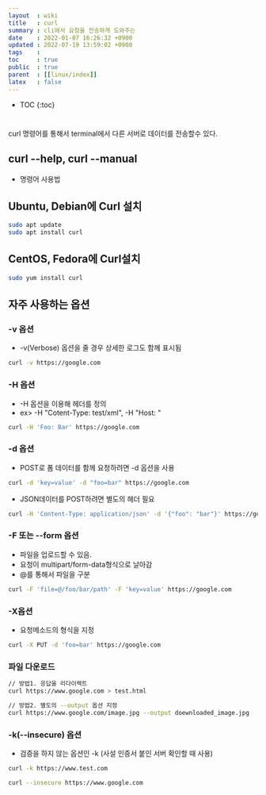 ```yaml
---
layout  : wiki
title   : curl
summary : cli에서 요청을 전송하게 도와주는
date    : 2022-01-07 16:26:32 +0900
updated : 2022-07-19 13:59:02 +0900
tags    : 
toc     : true
public  : true
parent  : [[linux/index]]
latex   : false
---
```

* TOC
{:toc}

#
curl 명령어를 통해서 terminal에서 다른 서버로 데이터를 전송할수 있다.

## curl --help, curl --manual
- 명령어 사용법

## Ubuntu, Debian에 Curl 설치

```sh
sudo apt update
sudo apt install curl
```

## CentOS, Fedora에 Curl설치

```sh
sudo yum install curl
```

## 자주 사용하는 옵션

### -v 옵션

- -v(Verbose) 옵션을 줄 경우 상세한 로그도 함께 표시됨

```sh
curl -v https://google.com
```

### -H 옵션

- -H 옵션을 이용해 헤더를 정의
- ex> -H "Cotent-Type: test/xml", -H "Host: "
 
```sh
curl -H 'Foo: Bar' https://google.com
```

### -d 옵션

- POST로 폼 데이터를 함께 요청하려면 -d 옵션을 사용
 
```sh
curl -d 'key=value' -d "foo=bar" https://google.com
```

- JSON데이터를 POST하려면 별도의 헤더 필요
 
```sh
curl -H 'Content-Type: application/json' -d '{"foo": "bar"}' https://google.com
```

### -F 또는 --form 옵션

- 파일을 업로드할 수 있음.
- 요청이 multipart/form-data형식으로 날아감
- @를 통해서 파일을 구분
 
```sh
curl -F 'file=@/foo/bar/path' -F 'key=value' https://google.com
```

### -X옵션

- 요청메소드의 형식을 지정

```sh
curl -X PUT -d 'foo=bar' https://google.com
```

### 파일 다운로드

```sh
// 방법1. 응답을 리다이렉트
curl https://www.google.com > test.html

// 방법2. 별도의 --output 옵션 지정
curl https://www.google.com/image.jpg --output doewnloaded_image.jpg
```

### -k(--insecure) 옵션

- 검증을 하지 않는 옵션인 -k (사설 인증서 붙인 서버 확인할 때 사용)
 
```sh
curl -k https://www.test.com

curl --insecure https://www.google.com

```
